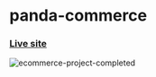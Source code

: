 # panda-commerce

### [Live site](https://programminghero1.github.io/panda-commerce/)

![ecommerce-project-completed](https://user-images.githubusercontent.com/55896761/176021810-e203faf9-be14-44dd-ae01-de30f26d6ec2.png)
